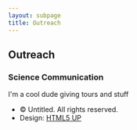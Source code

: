 ```yaml
---
layout: subpage
title: Outreach
---
```



Outreach
------------

### Science Communication
I'm a cool dude giving tours and stuff





*   © Untitled. All rights reserved.
*   Design: [HTML5 UP](http://html5up.net)

